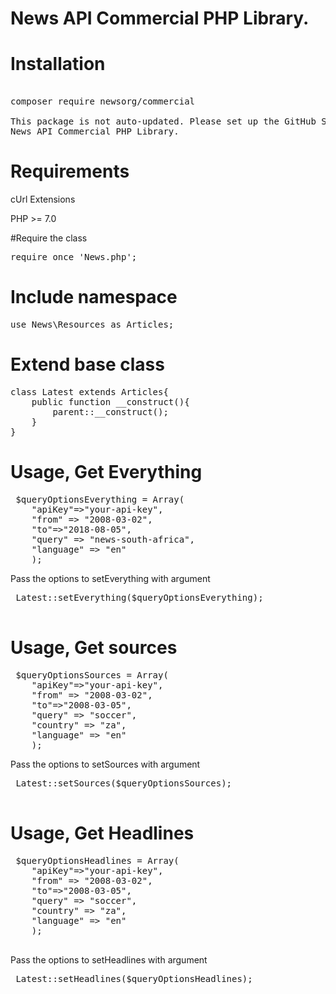 
# News API Commercial PHP Library.
 
# Installation 
<pre> 
composer require newsorg/commercial

This package is not auto-updated. Please set up the GitHub Service Hook for Packagist so that it gets updated whenever you push!
News API Commercial PHP Library.
</pre>

# Requirements
cUrl Extensions

PHP >= 7.0

 

#Require the class
<pre>
require_once 'News.php';
</pre>


# Include namespace
<pre>
use News\Resources as Articles;
</pre>

 
# Extend base class
<pre>
class Latest extends Articles{
	public function __construct(){
		parent::__construct();
	}
}
</pre>
 

# Usage, Get Everything
 <pre>
 $queryOptionsEverything = Array(
	"apiKey"=>"your-api-key", 
	"from" => "2008-03-02",
	"to"=>"2018-08-05",
	"query" => "news-south-africa",
	"language" => "en"
	);
</pre>
 
 Pass the options to setEverything with argument
 <pre>
 Latest::setEverything($queryOptionsEverything);
 </pre>
 
# Usage, Get sources 
<pre>
 $queryOptionsSources = Array(
	"apiKey"=>"your-api-key", 
	"from" => "2008-03-02",
	"to"=>"2008-03-05",
	"query" => "soccer",
	"country" => "za",
	"language" => "en"
	);
</pre>
 
 Pass the options to setSources with argument
 <pre>
 Latest::setSources($queryOptionsSources);
 </pre>
 
  
# Usage, Get Headlines 
<pre>
 $queryOptionsHeadlines = Array(
	"apiKey"=>"your-api-key", 
	"from" => "2008-03-02",
	"to"=>"2008-03-05",
	"query" => "soccer",
	"country" => "za",
	"language" => "en"
	);
 </pre>
 Pass the options to setHeadlines with argument
 <pre>
 Latest::setHeadlines($queryOptionsHeadlines);
 </pre>
  














</pre>
 
 
